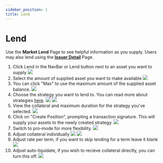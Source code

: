 ```yaml
---
sidebar_position: 1
title: Lend
---
```

# Lend
Use the **Market Lend** Page to see helpful information as you supply. Users may also lend using the [**Issuer Detail**](/explore-markets/explore-by-issuer.md) Page.

1. Click Lend in the NavBar or Lend button next to an asset you want to supply
![](https://d3q7ie80jbiqey.cloudfront.net/media/image/zoom/7deb3233-c7c7-4ca7-a203-2b4dc07d761e/1/84.201388888889/62.99754403794?0)
2. Select the amount of supplied asset you want to make available
![](https://d3q7ie80jbiqey.cloudfront.net/media/image/zoom/894e977f-20cf-4ef2-bed2-f3249ea0f79a/1.5/89.965277777778/24.79674796748?0)
3. You can click "Max" to use the maximum amount of the supplied asset balance.
![](https://d3q7ie80jbiqey.cloudfront.net/media/image/zoom/49d9c5e0-5f16-43a3-ba0c-2666042c928a/2.5/89.858873155382/35.121440112106?0)
4. Choose the strategy you want to lend to. You can read more about strategies [here](/protocol-concepts/strategies.md).
![](https://d3q7ie80jbiqey.cloudfront.net/media/image/zoom/ee3fb388-6af7-467e-84ff-cee738e2aa34/2.5/89.965277777778/43.90243902439?0)
![](https://d3q7ie80jbiqey.cloudfront.net/media/image/zoom/e0f4825e-ca36-478e-ac39-dee68d73871d/2.5/90/63.075880758808?0)
5. View the collateral and maximum duration for the strategy you've selected.
![](https://d3q7ie80jbiqey.cloudfront.net/media/image/zoom/e0794a2d-06a0-457d-80f3-2b5a35e1969a/2.5/89.965277777778/58.333333333333?0)
6. Click on "Create Position", prompting a transaction signature. This will supply your assets to the newly created strategy.
![](https://d3q7ie80jbiqey.cloudfront.net/media/image/zoom/f520f09f-75c8-4c8c-acbb-2fd10199303f/2.5/89.965277777778/77.574525745257?0)
7. Switch to pro-mode for more flexibility.
![](https://d3q7ie80jbiqey.cloudfront.net/media/image/zoom/778d405a-e5e7-4a71-ab2d-7a4d44438b72/2.5/10.257161458333/98.915989159892?0)
8. Adjust collateral individually
![](https://d3q7ie80jbiqey.cloudfront.net/media/image/zoom/77e4ed0d-7dc1-4b38-adb2-6eeb91d205c8/2.5/97.291666666667/41.056910569106?0)
![](https://d3q7ie80jbiqey.cloudfront.net/media/image/zoom/1450339e-2d96-442d-a691-137d6da86b3a/1.5/46.358086917563/26.846957229653?0)
9. Adjust rate per term, if you want to skip lending for a term leave it blank
![](https://d3q7ie80jbiqey.cloudfront.net/media/image/zoom/de52ebae-6680-48ae-bb57-c0c53c1a1dd8/2.5/97.291666666667/83.739837398374?0)
10. Adjust auto-liquidate, if you wish to recieve collateral directly, you can turn this off.
![](https://d3q7ie80jbiqey.cloudfront.net/media/image/zoom/5f62caae-94b5-4213-b86a-247aa84743fd/2.5/97.291666666667/72.493224932249?0)
